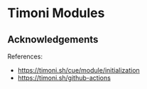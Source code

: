 # Timoni Modules

## Acknowledgements

References:

- <https://timoni.sh/cue/module/initialization>
- <https://timoni.sh/github-actions>
